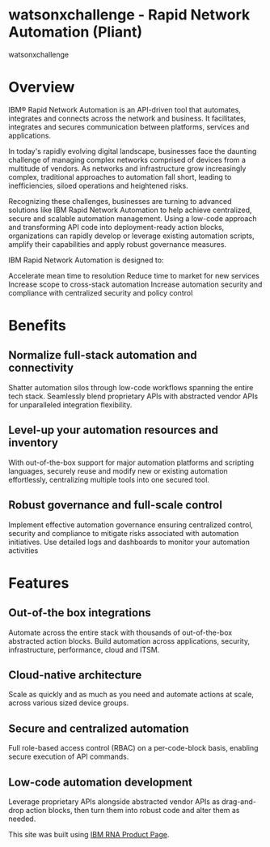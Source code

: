# watsonxchallenge - Rapid Network Automation (Pliant)
watsonxchallenge

# Overview
IBM® Rapid Network Automation is an API-driven tool that automates, integrates and connects across the network and business. It facilitates, integrates and secures communication between platforms, services and applications.

In today's rapidly evolving digital landscape, businesses face the daunting challenge of managing complex networks comprised of devices from a multitude of vendors. As networks and infrastructure grow increasingly complex, traditional approaches to automation fall short, leading to inefficiencies, siloed operations and heightened risks.


Recognizing these challenges, businesses are turning to advanced solutions like IBM Rapid Network Automation to help achieve centralized, secure and scalable automation
management. Using a low-code approach and transforming API code into deployment-ready action blocks, organizations can rapidly develop or leverage existing automation scripts, amplify their capabilities and apply robust governance measures. 


IBM Rapid Network Automation is designed to:

Accelerate mean time to resolution
Reduce time to market for new services
Increase scope to cross-stack automation
Increase automation security and compliance with centralized security and policy control

# Benefits
## Normalize full-stack automation and connectivity 
Shatter automation silos through low-code workflows spanning the entire tech stack. Seamlessly blend proprietary APIs with abstracted vendor APIs for unparalleled integration flexibility.

## Level-up your automation resources and inventory  
With out-of-the-box support for major automation platforms and scripting languages, securely reuse and modify new or existing automation effortlessly, centralizing multiple tools into one secured tool.

## Robust governance and full-scale control
Implement effective automation governance ensuring centralized control, security and compliance to mitigate risks associated with automation initiatives. Use detailed logs and dashboards to monitor your automation activities

# Features
## Out-of-the box integrations
Automate across the entire stack with thousands of out-of-the-box abstracted action blocks. Build automation across applications, security, infrastructure, performance, cloud and ITSM. 

## Cloud-native architecture
Scale as quickly and as much as you need and automate actions at scale, across various sized device groups.

## Secure and centralized automation
Full role-based access control (RBAC) on a per-code-block basis, enabling secure execution of API commands.

## Low-code automation development
Leverage proprietary APIs alongside abstracted vendor APIs as drag-and-drop action blocks, then turn them into robust code and alter them as needed.

This site was built using [IBM RNA Product Page](https://www.ibm.com/products/rapid-network-automation).
